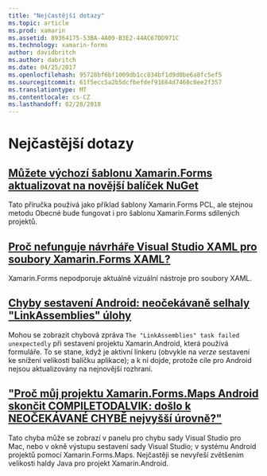 ```yaml
---
title: "Nejčastější dotazy"
ms.topic: article
ms.prod: xamarin
ms.assetid: 89364175-53BA-4A09-B3E2-44AC67DD971C
ms.technology: xamarin-forms
author: davidbritch
ms.author: dabritch
ms.date: 04/25/2017
ms.openlocfilehash: 95728bf6bf1009db1cc834bf1d9d0be6a8fc5ef5
ms.sourcegitcommit: 61f5ecc5a2b5dcfbefdef91664d7460c0ee2f357
ms.translationtype: MT
ms.contentlocale: cs-CZ
ms.lasthandoff: 02/28/2018
---
```

# <a name="frequently-asked-questions"></a>Nejčastější dotazy


## <a name="can-i-update-the-xamarinforms-default-template-to-a-newer-nuget-packageupdate-forms-templatemd"></a>[Můžete výchozí šablonu Xamarin.Forms aktualizovat na novější balíček NuGet](update-forms-template.md)
Tato příručka používá jako příklad šablony Xamarin.Forms PCL, ale stejnou metodu Obecné bude fungovat i pro šablonu Xamarin.Forms sdílených projektů. 

## <a name="why-doesnt-the-visual-studio-xaml-designer-work-for-xamarinforms-xaml-filesforms-xaml-designermd"></a>[Proč nefunguje návrháře Visual Studio XAML pro soubory Xamarin.Forms XAML?](forms-xaml-designer.md)
Xamarin.Forms nepodporuje aktuálně vizuální nástroje pro soubory XAML.

## <a name="android-build-error-the-linkassemblies-task-failed-unexpectedlyandroid-linkassemblies-errormd"></a>[Chyby sestavení Android: neočekávaně selhaly "LinkAssemblies" úlohy](android-linkassemblies-error.md)
Mohou se zobrazit chybová zpráva `The "LinkAssemblies" task failed unexpectedly` při sestavení projektu Xamarin.Android, která používá formuláře. To se stane, když je aktivní linkeru (obvykle na *verze* sestavení ke snížení velikosti balíčku aplikace); a k ní dojde, protože cíle pro Android nejsou aktualizovány na nejnovější rozhraní. 


## <a name="why-does-my-xamarinformsmaps-android-project-fail-with-compiletodalvik--unexpected-top-level-errormaps-compiletodalvik-errormd"></a>["Proč můj projektu Xamarin.Forms.Maps Android skončit COMPILETODALVIK: došlo k NEOČEKÁVANÉ CHYBĚ nejvyšší úrovně?"](maps-compiletodalvik-error.md)
Tato chyba může se zobrazí v panelu pro chybu sady Visual Studio pro Mac, nebo v okně výstupu sestavení sady Visual Studio; v systému Android projektů pomocí Xamarin.Forms.Maps. Nejčastěji se nevyřeší zvětšením velikosti haldy Java pro projekt Xamarin.Android.

